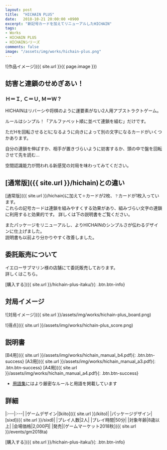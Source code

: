 ```yaml
---
layout: post
title:  "HICHAIN PLUS"
date:   2018-10-21 20:00:00 +0900
excerpt: "新記号カードを加えてリニューアルしたHICHAIN"
tags:
- Works
- HICHAIN PLUS
- HICHAINシリーズ
comments: false
image: "/assets/img/works/hichain-plus.png"
---
```


![作品イメージ]({{ site.url }}{{ page.image }})

## 妨害と連鎖のせめぎあい！

### Ｈ＝Ｉ, Ｃ＝Ｕ, Ｍ＝Ｗ？

HICHAINはリバーシや将棋のように運要素がない2人用アブストラクトゲーム。

ルールはシンプル！「アルファベット順に並べて連鎖を組む」だけです。

ただHを回転させるとIになるように向きによって別の文字になるカードがいくつかあります。

自分の連鎖を伸ばすか、相手が置きづらいように妨害するか、頭の中で盤を回転させて先を読む…

空間認識能力が問われる新感覚の対局を味わってみてください。

## [通常版]({{ site.url }}/hichain)との違い

[通常版]({{ site.url }}/hichain)に加えて`＋`カードが2枚、`？`カードが1枚入っています。  
これらの記号カードは連鎖を組みやすくする効果があり、組みづらい文字の連鎖に利用すると効果的です。
詳しくは下の説明書をご覧ください。

またパッケージをリニューアルし、よりHICHAINのシンプルさが伝わるデザインに仕上げました。  
説明書も以前より分かりやすく改善しました。

## 委託販売について

イエローサブマリン様の店舗にて委託販売しております。  
詳しくはこちら。

[購入する]({{ site.url }}/hichain-plus-itaku/){: .btn.btn-info}

## 対局イメージ

![対局イメージ]({{ site.url }}/assets/img/works/hichain-plus_board.png)

![得点]({{ site.url }}/assets/img/works/hichain-plus_score.png)

## 説明書

[B4用]({{ site.url }}/assets/img/works/hichain_manual_b4.pdf){: .btn.btn-success}
[A3用]({{ site.url }}/assets/img/works/hichain_manual_a3.pdf){: .btn.btn-success}
[A4用]({{ site.url }}/assets/img/works/hichain_manual_a4.pdf){: .btn.btn-success}

- [用語集](https://scrapbox.io/hichain)にはより厳密なルールと用語を掲載しています

## 詳細

|:---|:---|
|ゲームデザイン|[kiito]({{ site.url }}/kiito)|
|パッケージデザイン|[sixd]({{ site.url }}/sixd)|
|プレイ人数|2人|
|プレイ時間|50分|
|対象年齢|8歳以上|
|会場価格|2,000円|
|発売|[ゲームマーケット2018秋]({{ site.url }}/events/gm2018ta)

[購入する]({{ site.url }}/hichain-plus-itaku/){: .btn.btn-info}